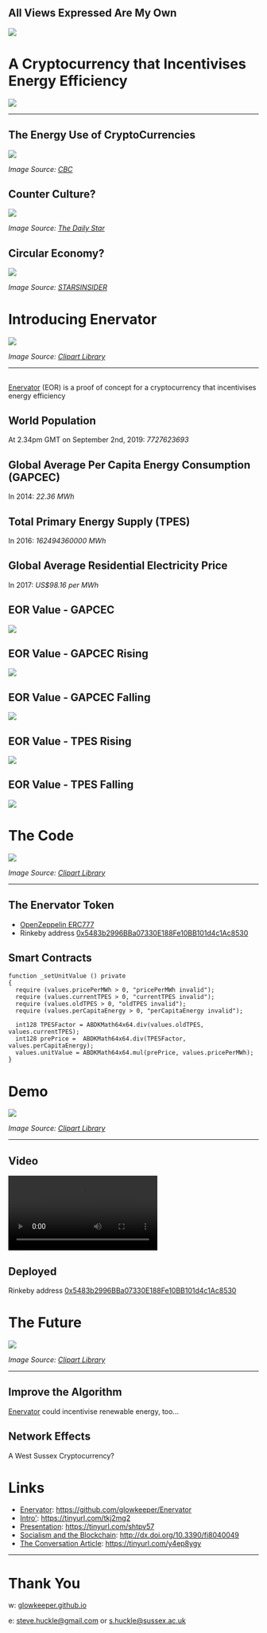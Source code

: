 ## All Views Expressed Are My Own

![](images/notUofS.jpg)

#  A Cryptocurrency that Incentivises Energy Efficiency

![](images/Enervator.png)

- - -

## The Energy Use of CryptoCurrencies

![](images/bitcoinMining.png)

_Image Source: [CBC](https://www.cbc.ca/news/canada/montreal/magog-halts-bitcoin-mining-projects-over-energy-supply-concerns-1.4605041)_

## Counter Culture?

![](images/karlMarx.jpg)

_Image Source: [The Daily Star](https://www.thedailystar.net/literature/news/karl-marx-india-assessment-part-ii-1683082)_

## Circular Economy?

![](images/bitcoinTomatoes.jpg)

_Image Source: [STARSINSIDER](https://www.starsinsider.com/food/200230/a-greenhouse-full-of-crypto-tomatoes-is-being-heated-by-bitcoin-computers)_

# Introducing Enervator

![](images/turnOffTheLights.jpg)

_Image Source: [Clipart Library](http://clipart-library.com/clipart/1071253.htm)_

- - -

##

[Enervator](https://github.com/glowkeeper/Enervator) (EOR) is a proof of concept for a cryptocurrency that incentivises energy efficiency

## World Population

At 2.34pm GMT on September 2nd, 2019: _7727623693_

## Global Average Per Capita Energy Consumption (GAPCEC)

In 2014: _22.36 MWh_

## Total Primary Energy Supply (TPES)

In 2016: _162494360000 MWh_

## Global Average Residential Electricity Price

In 2017: _US$98.16 per MWh_

## EOR Value - GAPCEC

![](images/eorValue.png)

## EOR Value - GAPCEC Rising

![](images/eorValueGAPCECRising.png)

## EOR Value - GAPCEC Falling

![](images/eorValueGAPCECFalling.png)

## EOR Value - TPES Rising

![](images/eorValueTPESRising.png)

## EOR Value - TPES Falling

![](images/eorValueTPESFalling.png)

# The Code

![](images/programmer.jpg)

_Image Source: [Clipart Library](http://clipart-library.com/clipart/1742722.htm)_

- - -

## The Enervator Token

+ [OpenZeppelin ERC777]()
+ Rinkeby address [0x5483b2996BBa07330E188Fe10BB101d4c1Ac8530](https://rinkeby.etherscan.io/token/0x5483b2996bba07330e188fe10bb101d4c1ac8530)

## Smart Contracts

```
function _setUnitValue () private
{
  require (values.pricePerMWh > 0, "pricePerMWh invalid");
  require (values.currentTPES > 0, "currentTPES invalid");
  require (values.oldTPES > 0, "oldTPES invalid");
  require (values.perCapitaEnergy > 0, "perCapitaEnergy invalid");

  int128 TPESFactor = ABDKMath64x64.div(values.oldTPES, values.currentTPES);
  int128 prePrice =  ABDKMath64x64.div(TPESFactor, values.perCapitaEnergy);
  values.unitValue = ABDKMath64x64.mul(prePrice, values.pricePerMWh);
}
```

# Demo

![](images/demo.jpg)

_Image Source: [Clipart Library](http://clipart-library.com/clipart/1804638.htm)_

- - -

## Video

<video controls=true src="http://localhost:8000/videos/test.m4v"></video>

## Deployed

Rinkeby address [0x5483b2996BBa07330E188Fe10BB101d4c1Ac8530](https://rinkeby.etherscan.io/token/0x5483b2996bba07330e188fe10bb101d4c1ac8530)

# The Future

![](images/future.jpg)

_Image Source: [Clipart Library](http://clipart-library.com/clipart/2083841.htm)_

- - -

## Improve the Algorithm

[Enervator](https://github.com/glowkeeper/Enervator) could incentivise renewable energy, too...

## Network Effects

A West Sussex Cryptocurrency?

# Links

+ [Enervator](https://github.com/glowkeeper/Enervator): https://github.com/glowkeeper/Enervator
+ [Intro'](https://github.com/glowkeeper/Enervator/tree/master/presentations/nerdNite): https://tinyurl.com/tkj2mg2
+ [Presentation](https://github.com/glowkeeper/Enervator/blob/master/presentations/nerdNite/presentation/nerdNite.md): https://tinyurl.com/shtpv57
+ [Socialism and the Blockchain](http://dx.doi.org/10.3390/fi8040049): http://dx.doi.org/10.3390/fi8040049
+ [The Conversation Article](https://tinyurl.com/y4ep8ygy): https://tinyurl.com/y4ep8ygy

- - -

# Thank You

w: [glowkeeper.github.io](https://glowkeeper.github.io/)

e: steve.huckle@gmail.com or s.huckle@sussex.ac.uk
